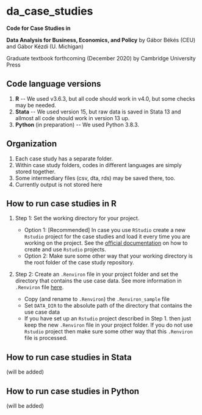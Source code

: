 # da_case_studies
**Code for Case Studies in**

**Data Analysis for Business, Economics, and Policy** by Gábor Békés (CEU) and Gábor Kézdi (U. Michigan) 

Graduate textbook forthcoming (December 2020) by Cambridge University Press

## Code language versions
1. **R** -- We used v3.6.3, but all code should work in v4.0, but some checks may be needed.
2. **Stata** -- We used version 15, but raw data is saved in Stata 13 and allmost all code should work in version 13 up.
3. **Python** (in preparation) -- We used Python 3.8.3.


## Organization
1. Each case study has a separate folder.
2. Within case study folders, codes in different languages are simply stored together. 
3. Some intermediary files (csv, dta, rds) may be saved there, too. 
4. Currently output is not stored here 

## How to run case studies in R

1. Step 1: Set the working directory for your project.

	- Option 1: [Recommended] In case you use `RStudio` create a new `Rstudio` project for the case studies and load it every time you are working on the project. See the [official documentation](https://support.rstudio.com/hc/en-us/articles/200526207-Using-Projects) on how to create and use `Rstudio` projects. 
	- Option 2: Make sure some other way that your working directory is the root folder of the case study repository.

2. Step 2: Create an `.Renviron` file in your project folder and set the directory that contains the use case data. See more information in `.Renviron` file [here](https://cran.r-project.org/web/packages/startup/vignettes/startup-intro.html). 
	- Copy (and rename to `.Renviron`) the `.Renviron_sample` file
	- Set `DATA_DIR` to the absolute path of the directory that contains the use case data
	- If you have set up an `Rstudio` project described in Step 1. then just keep the new `.Renviron` file in your project folder. If you do not use `Rstudio` project then make sure some other way that this `.Renviron` file is processed.

## How to run case studies in Stata

(will be added)

## How to run case studies in Python

(will be added)

